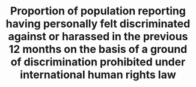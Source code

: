 ---
actual_indicator_available: null
actual_indicator_available_description: null
comments_and_limitations: null
data_non_statistical: true
date_metadata_updated: null
date_of_national_source_publication: null
disaggregation_categories: null
disaggregation_geography: null
goal_meta_link: http://unstats.un.org/sdgs/files/metadata-compilation/Metadata-Goal-16.pdf
goal_meta_link_page: 47
graph: null
graph_status_notes: checking
graph_title: Proportion of population reporting having personally felt discriminated
  against or harassed in the previous 12 months on the basis of a ground of discrimination
  prohibited under international human rights law
graph_type: null
graph_type_description: null
has_metadata: true
indicator: 16.b.1
indicator_definition: Grounds of discrimination prohibited under international human
  rights law, as enshrined in the 1948 Universal Declaration of Human Rights and subsequently
  elaborated upon by international human rights mechanisms, include ethnicity, sex,
  age, income, geographic location, disability, religion, migratory or displacement
  status, civil status, sexual orientation and gender identity. While some grounds
  are common to all countries and follow standard definitions, such as sex, age or
  disability, the precise categories to be included under grounds such as ethnicity,
  geographic location and religion will vary according to national circumstances and
  should be determined in a participatory process at national level. The indicator
  is calculated as the percentage of persons reporting having personally felt discriminated
  against or harassed within the last 12 months on the basis of a ground of discrimination
  prohibited under international human rights law. This will be calculated using the
  full survey results, with techniques of imputation, estimation and data weighting
  to ensure a representative sample and data reliability.
indicator_name: Proportion of population reporting having personally felt discriminated
  against or harassed in the previous 12 months on the basis of a ground of discrimination
  prohibited under international human rights law
indicator_variable: null
international_and_national_references: null
layout: indicator
method_of_computation: ''
periodicity: null
permalink: /16-b-1/
published: false
rationale_interpretation: This outcome indicator provides a measure of how well non-discriminatory
  laws and policies are applied in practice, from the perspective of the population.
  It is based on personal experience rather than perception to ensure greater validity
  of data, as perceptions of the experience of others may themselves be affected by
  stereotyping.
reporting_status: notstarted
scheduled_update_by_SDG_team: null
scheduled_update_by_national_source: null
sdg_goal: 16
source_agency_staff_email: null
source_agency_staff_name: null
source_agency_survey_dataset: null
source_notes: null
source_title: null
source_url: null
target: Promote and enforce non-discriminatory laws and policies for sustainable development.
target_id: 16.b
time_period: null
title: Proportion of population reporting having personally felt discriminated against
  or harassed in the previous 12 months on the basis of a ground of discrimination
  prohibited under international human rights law
un_custodial_agency: OHCHR
un_designated_tier: '3'
unit_of_measure: null
variable_description: null
variable_notes: null
---